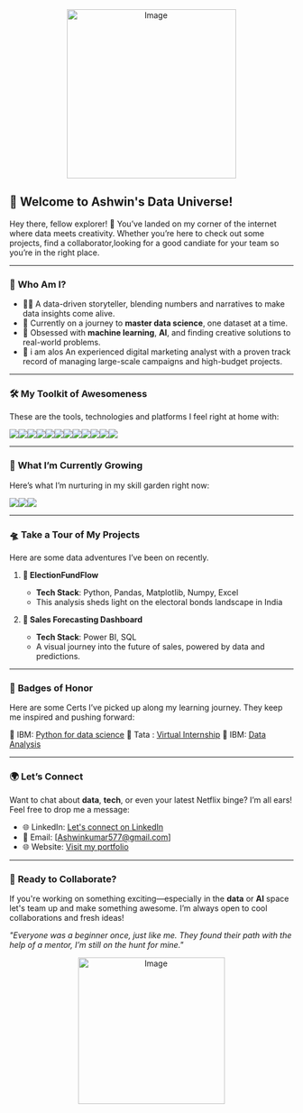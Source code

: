 <div align="center">
  <img src="https://i.postimg.cc/mgh17m5x/FlsDwv.gif" alt="Image" width=auto height=300>
</div>




## 🚀 **Welcome to Ashwin's Data Universe!**

Hey there, fellow explorer! 🌌 You’ve landed on my corner of the internet where data meets creativity. Whether you’re here to check out some projects, find a collaborator,looking for a good candiate for your team so you’re in the right place.

---

### 🎨 **Who Am I?**

- 🧑‍💻 A data-driven storyteller, blending numbers and narratives to make data insights come alive.
- 🌱 Currently on a journey to **master data science**, one dataset at a time.
- 🤖 Obsessed with **machine learning**, **AI**, and finding creative solutions to real-world problems.
- 💸 i am alos An experienced digital marketing analyst with a proven track record of managing large-scale campaigns and high-budget projects.

---

### 🛠️ **My Toolkit of Awesomeness**

These are the tools, technologies and platforms I feel right at home with:

<div style="display: flex; flex-wrap: wrap;">
  <img src="https://img.shields.io/badge/Python-3776AB?style=for-the-badge&logo=python&logoColor=white"/>
  <img src="https://img.shields.io/badge/SQL-336791?style=for-the-badge&logo=postgresql&logoColor=white"/>
  <img src="https://img.shields.io/badge/Pandas-150458?style=for-the-badge&logo=pandas&logoColor=white"/>
  <img src="https://img.shields.io/badge/numpy-%23013243.svg?style=for-the-badge&logo=numpy&logoColor=white"/>
  <img src="https://img.shields.io/badge/Matplotlib-%23ffffff.svg?style=for-the-badge&logo=Matplotlib&logoColor=black"/>
  <img src="https://img.shields.io/badge/PowerBI-F2C811?style=for-the-badge&logo=power-bi&logoColor=black"/>
  <img src="https://img.shields.io/badge/Microsoft_Excel-217346?style=for-the-badge&logo=microsoft-excel&logoColor=white"/>
  <img src="https://img.shields.io/badge/-Hackerrank-2EC866?style=for-the-badge&logo=HackerRank&logoColor=white"/>
  <img src="https://img.shields.io/badge/Kaggle-035a7d?style=for-the-badge&logo=kaggle&logoColor=white"/>
  <img src="https://img.shields.io/badge/JavaScript-F7DF1E?style=for-the-badge&logo=javascript&logoColor=black"/>
  <img src="https://img.shields.io/badge/React-61DAFB?style=for-the-badge&logo=react&logoColor=black"/>
  <img src="https://img.shields.io/badge/chatGPT-74aa9c?style=for-the-badge&logo=openai&logoColor=white"/>
</div>


---

### 🌱 **What I’m Currently Growing**  

Here’s what I’m nurturing in my skill garden right now:
<div style="display: flex; flex-wrap: wrap;">
  <img src="https://img.shields.io/badge/scikit--learn-%23F7931E.svg?style=for-the-badge&logo=scikit-learn&logoColor=white"/>
  <img src="https://img.shields.io/badge/PyTorch-%23EE4C2C.svg?style=for-the-badge&logo=PyTorch&logoColor=white"/>
  <img src="https://img.shields.io/badge/TensorFlow-FF6F00?style=for-the-badge&logo=tensorflow&logoColor=white"/>
</div>


---

### 🛸 **Take a Tour of My Projects**

Here are some data adventures I’ve been on recently. 

1. **🤑 ElectionFundFlow**  
   - **Tech Stack**: Python, Pandas, Matplotlib, Numpy, Excel
   - This analysis sheds light on the electoral bonds landscape in India

2. **🧠 Sales Forecasting Dashboard**  
   - **Tech Stack**: Power BI, SQL  
   - A visual journey into the future of sales, powered by data and predictions.


---

### 🏅 **Badges of Honor**

Here are some Certs I’ve picked up along my learning journey. They keep me inspired and pushing forward:

🌟 IBM: [Python for data science](https://courses.cognitiveclass.ai/certificates/f881af7e95274823a0df5bebce2f9586)
🌟 Tata : [Virtual Internship](https://forage-uploads-prod.s3.amazonaws.com/completion-certificates/Tata/MyXvBcppsW2FkNYCX_Tata%20Group_PZSKriehS66Q4vQrm_1720023813128_completion_certificate.pdf)
🌟 IBM: [Data Analysis](https://courses.cognitiveclass.ai/certificates/b13128089a7e46a98a9dc5c18449ff29)



---

### 🌍 **Let’s Connect**

Want to chat about **data**, **tech**, or even your latest Netflix binge? I’m all ears! Feel free to drop me a message:

- 🌐 LinkedIn: [Let's connect on LinkedIn](https://www.linkedin.com/in/ashwin-kumar-data-analyst/)
- 📧 Email: [Ashwinkumar577@gmail.com]
- 🌐 Website: [Visit my portfolio](https://theashwin.vercel.app/)

---

### 🌟 **Ready to Collaborate?**

If you're working on something exciting—especially in the **data** or **AI** space let's team up and make something awesome. I’m always open to cool collaborations and fresh ideas!





_"Everyone was a beginner once, just like me. They found their path with the help of a mentor, I’m still on the hunt for mine."_



<div align="center">
  <img src="https://i.postimg.cc/bvqL4h9Z/thank-you-keanu-reeves.gif" alt="Image" width=auto height=260>
</div>
